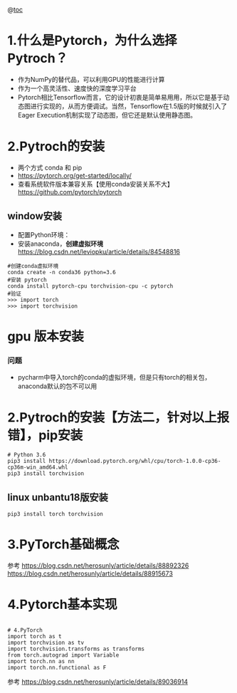 @[toc](PyTorch的基本概念)
# 1.什么是Pytorch，为什么选择Pytroch？
- 作为NumPy的替代品，可以利用GPU的性能进行计算
- 作为一个高灵活性、速度快的深度学习平台
- Pytorch相比Tensorflow而言，它的设计初衷是简单易用用，所以它是基于动态图进行实现的，从而方便调试。当然，Tensorflow在1.5版的时候就引入了Eager Execution机制实现了动态图，但它还是默认使用静态图。
# 2.Pytroch的安装
* 两个方式 conda 和 pip
* https://pytorch.org/get-started/locally/
* 查看系统软件版本兼容关系【使用conda安装关系不大】 https://github.com/pytorch/pytorch 
## window安装
* 配置Python环境：
* 安装anaconda，**创建虚拟环境**  https://blog.csdn.net/leviopku/article/details/84548816
```angular2html
#创建conda虚拟环境
conda create -n conda36 python=3.6
#安装 pytorch
conda install pytorch-cpu torchvision-cpu -c pytorch
#验证
>>> import torch
>>> import torchvision
```

# gpu 版本安装 

### 问题
* pycharm中导入torch的conda的虚拟环境，但是只有torch的相关包，anaconda默认的包不可以用
# 2.Pytroch的安装【方法二，针对以上报错】，pip安装
```angular2html
# Python 3.6
pip3 install https://download.pytorch.org/whl/cpu/torch-1.0.0-cp36-cp36m-win_amd64.whl
pip3 install torchvision

```

## linux unbantu18版安装
```angular2html
pip3 install torch torchvision
```

# 3.PyTorch基础概念 
参考
https://blog.csdn.net/herosunly/article/details/88892326
https://blog.csdn.net/herosunly/article/details/88915673
# 4.Pytorch基本实现
```

# 4.PyTorch
import torch as t
import torchvision as tv
import torchvision.transforms as transforms
from torch.autograd import Variable
import torch.nn as nn
import torch.nn.functional as F
```
参考
https://blog.csdn.net/herosunly/article/details/89036914